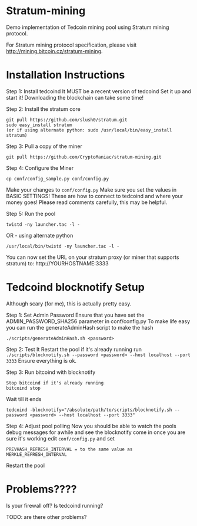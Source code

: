 Stratum-mining
==============

Demo implementation of Tedcoin mining pool using Stratum mining protocol.

For Stratum mining protocol specification, please visit http://mining.bitcoin.cz/stratum-mining.

Installation Instructions
=========================

Step 1: Install tedcoind
It MUST be a recent version of tedcoind
Set it up and start it!
Downloading the blockchain can take some time!

Step 2: Install the stratum core

	git pull https://github.com/slush0/stratum.git
	sudo easy_install stratum
	(or if using alternate python: sudo /usr/local/bin/easy_install stratum)

Step 3: Pull a copy of the miner

	git pull https://github.com/CryptoManiac/stratum-mining.git

Step 4: Configure the Miner
	
	cp conf/config_sample.py conf/config.py

Make your changes to `conf/config.py` 
Make sure you set the values in BASIC SETTINGS! These are how to connect to tedcoind and where your money goes! Please read comments carefully, this may be helpful.
	
Step 5: Run the pool
	
	twistd -ny launcher.tac -l -

OR - using alternate python
	
	/usr/local/bin/twistd -ny launcher.tac -l -

You can now set the URL on your stratum proxy (or miner that supports stratum) to:
http://YOURHOSTNAME:3333

Tedcoind blocknotify Setup
=========================
Although scary (for me), this is actually pretty easy.

Step 1: Set Admin Password
Ensure that you have set the ADMIN_PASSWORD_SHA256 parameter in conf/config.py
To make life easy you can run the generateAdminHash script to make the hash

	./scripts/generateAdminHash.sh <password>

Step 2: Test It
Restart the pool if it's already running
run `./scripts/blocknotify.sh --password <password> --host localhost --port 3333`
Ensure everything is ok.

Step 3: Run bitcoind with blocknotify
	
	Stop bitcoind if it's already running
	bitcoind stop

Wait till it ends
	
	tedcoind -blocknotify="/absolute/path/to/scripts/blocknotify.sh --password <password> --host localhost --port 3333"

Step 4: Adjust pool polling
Now you should be able to watch the pools debug messages for awhile and see the blocknotify come in once you are sure it's working edit `conf/config.py` and set
	
	PREVHASH_REFRESH_INTERVAL = to the same value as MERKLE_REFRESH_INTERVAL
	
Restart the pool

Problems????
=========================
Is your firewall off?
Is tedcoind running?

TODO: are there other problems?
